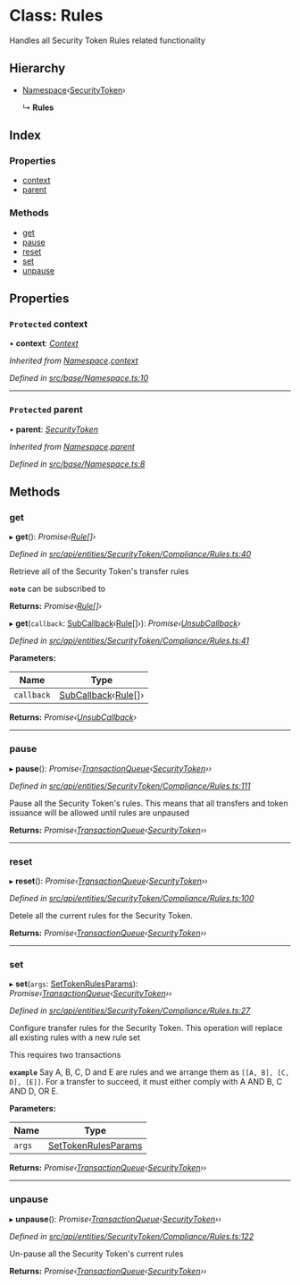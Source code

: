 # Class: Rules

Handles all Security Token Rules related functionality

## Hierarchy

* [Namespace](base.namespace.md)‹[SecurityToken](api_entities_securitytoken.securitytoken.md)›

  ↳ **Rules**

## Index

### Properties

* [context](api_entities_securitytoken_compliance.rules.md#protected-context)
* [parent](api_entities_securitytoken_compliance.rules.md#protected-parent)

### Methods

* [get](api_entities_securitytoken_compliance.rules.md#get)
* [pause](api_entities_securitytoken_compliance.rules.md#pause)
* [reset](api_entities_securitytoken_compliance.rules.md#reset)
* [set](api_entities_securitytoken_compliance.rules.md#set)
* [unpause](api_entities_securitytoken_compliance.rules.md#unpause)

## Properties

### `Protected` context

• **context**: *[Context](context.context-1.md)*

*Inherited from [Namespace](base.namespace.md).[context](base.namespace.md#protected-context)*

*Defined in [src/base/Namespace.ts:10](https://github.com/PolymathNetwork/polymesh-sdk/blob/6d34df1/src/base/Namespace.ts#L10)*

___

### `Protected` parent

• **parent**: *[SecurityToken](api_entities_securitytoken.securitytoken.md)*

*Inherited from [Namespace](base.namespace.md).[parent](base.namespace.md#protected-parent)*

*Defined in [src/base/Namespace.ts:8](https://github.com/PolymathNetwork/polymesh-sdk/blob/6d34df1/src/base/Namespace.ts#L8)*

## Methods

###  get

▸ **get**(): *Promise‹[Rule](../interfaces/types.rule.md)[]›*

*Defined in [src/api/entities/SecurityToken/Compliance/Rules.ts:40](https://github.com/PolymathNetwork/polymesh-sdk/blob/6d34df1/src/api/entities/SecurityToken/Compliance/Rules.ts#L40)*

Retrieve all of the Security Token's transfer rules

**`note`** can be subscribed to

**Returns:** *Promise‹[Rule](../interfaces/types.rule.md)[]›*

▸ **get**(`callback`: [SubCallback](../modules/types.md#subcallback)‹[Rule](../interfaces/types.rule.md)[]›): *Promise‹[UnsubCallback](../modules/types.md#unsubcallback)›*

*Defined in [src/api/entities/SecurityToken/Compliance/Rules.ts:41](https://github.com/PolymathNetwork/polymesh-sdk/blob/6d34df1/src/api/entities/SecurityToken/Compliance/Rules.ts#L41)*

**Parameters:**

Name | Type |
------ | ------ |
`callback` | [SubCallback](../modules/types.md#subcallback)‹[Rule](../interfaces/types.rule.md)[]› |

**Returns:** *Promise‹[UnsubCallback](../modules/types.md#unsubcallback)›*

___

###  pause

▸ **pause**(): *Promise‹[TransactionQueue](base.transactionqueue.md)‹[SecurityToken](api_entities_securitytoken.securitytoken.md)››*

*Defined in [src/api/entities/SecurityToken/Compliance/Rules.ts:111](https://github.com/PolymathNetwork/polymesh-sdk/blob/6d34df1/src/api/entities/SecurityToken/Compliance/Rules.ts#L111)*

Pause all the Security Token's rules. This means that all transfers and token issuance will be allowed until rules are unpaused

**Returns:** *Promise‹[TransactionQueue](base.transactionqueue.md)‹[SecurityToken](api_entities_securitytoken.securitytoken.md)››*

___

###  reset

▸ **reset**(): *Promise‹[TransactionQueue](base.transactionqueue.md)‹[SecurityToken](api_entities_securitytoken.securitytoken.md)››*

*Defined in [src/api/entities/SecurityToken/Compliance/Rules.ts:100](https://github.com/PolymathNetwork/polymesh-sdk/blob/6d34df1/src/api/entities/SecurityToken/Compliance/Rules.ts#L100)*

Detele all the current rules for the Security Token.

**Returns:** *Promise‹[TransactionQueue](base.transactionqueue.md)‹[SecurityToken](api_entities_securitytoken.securitytoken.md)››*

___

###  set

▸ **set**(`args`: [SetTokenRulesParams](../interfaces/api_procedures.settokenrulesparams.md)): *Promise‹[TransactionQueue](base.transactionqueue.md)‹[SecurityToken](api_entities_securitytoken.securitytoken.md)››*

*Defined in [src/api/entities/SecurityToken/Compliance/Rules.ts:27](https://github.com/PolymathNetwork/polymesh-sdk/blob/6d34df1/src/api/entities/SecurityToken/Compliance/Rules.ts#L27)*

Configure transfer rules for the Security Token. This operation will replace all existing rules with a new rule set

This requires two transactions

**`example`** Say A, B, C, D and E are rules and we arrange them as `[[A, B], [C, D], [E]]`.
For a transfer to succeed, it must either comply with A AND B, C AND D, OR E.

**Parameters:**

Name | Type |
------ | ------ |
`args` | [SetTokenRulesParams](../interfaces/api_procedures.settokenrulesparams.md) |

**Returns:** *Promise‹[TransactionQueue](base.transactionqueue.md)‹[SecurityToken](api_entities_securitytoken.securitytoken.md)››*

___

###  unpause

▸ **unpause**(): *Promise‹[TransactionQueue](base.transactionqueue.md)‹[SecurityToken](api_entities_securitytoken.securitytoken.md)››*

*Defined in [src/api/entities/SecurityToken/Compliance/Rules.ts:122](https://github.com/PolymathNetwork/polymesh-sdk/blob/6d34df1/src/api/entities/SecurityToken/Compliance/Rules.ts#L122)*

Un-pause all the Security Token's current rules

**Returns:** *Promise‹[TransactionQueue](base.transactionqueue.md)‹[SecurityToken](api_entities_securitytoken.securitytoken.md)››*
